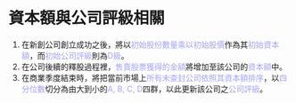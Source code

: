 # 資本額與公司評級相關
1. 在新創公司創立成功之後，將以<font color="#A3A3FF">初始股份數量乘以初始股價</font>作為其<font color="#A3A3FF">初始資本額</font>，而<font color="#A3A3FF">初始公司評級</font>則為<font color="#A3A3FF">D級</font>。
1. 在公司後續的釋股過程裡，<font color="#A3A3FF">售賣股票獲得的金額</font>將增加至該公司的<font color="#A3A3FF">資本額</font>中。
1. 在商業季度結束時，將把當前市場上<font color="#A3A3FF">所有未查封公司依照其資本額排序</font>，以<font color="#A3A3FF">四分位數</font>切分為由大到小的<font color="#A3A3FF">A, B, C, D</font>四群，以此更新該公司之<font color="#A3A3FF">公司評級</font>。
